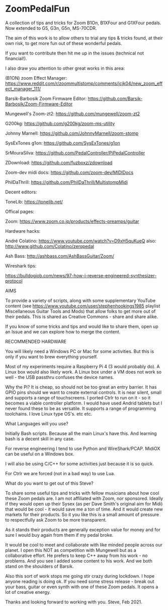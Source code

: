 # ZoomPedalFun
A collection of tips and tricks for Zoom B1On, B1XFour and G1XFour pedals. Now extended to G5, G3n, G5n, MS-70CDR.

The aim of this work is to allow others to trial any tips & tricks found, at their own risk, to get more fun out of these wonderful pedals.

If you want to contribute then hit me up in the issues (technical not financial!).

I also draw you attention to other great works in this area:

(B1ON) zoom Effect Manager: https://www.reddit.com/r/zoommultistomp/comments/jcjk04/new_zoom_effect_manager_111/

Barsik-Barbosik Zoom Firmware Editor: https://github.com/Barsik-Barbosik/Zoom-Firmware-Editor

Mungewell's Zoom-zt2: https://github.com/mungewell/zoom-zt2

G200kg: https://github.com/g200kg/zoom-ms-utility

Johnny Marnell: https://github.com/JohnnyMarnell/zoom-stomp

SysExTones g1on: https://github.com/SysExTones/g1on

SrMouraSilva: https://github.com/PedalController/PiPedalController

ZDownload: https://github.com/fuzboxz/zdownload

Zoom-dev midi docs: https://github.com/zoom-dev/MIDIDocs

PhilDaThrill: https://github.com/PhilDaThrill/MultistompMidi

Decent editors:

ToneLib: https://tonelib.net/

Offical pages:

Zoom: https://www.zoom.co.jp/products/effects-preamps/guitar

Hardware hacks:

André Colatino: https://www.youtube.com/watch?v=D9xH5quKueQ
also: http://www.github.com/Colatino/zeropedal

Ash Bass: http://ashbass.com/AshBassGuitar/Zoom/

Wireshark tips:

https://bulldogjob.com/news/97-how-i-reverse-engineered-synthesizer-protocol

AIMS

To provide a variety of scripts, along with some supplementary YouTube content (see https://www.youtube.com/user/stephenhookings1985 playlist Miscellaneous Guitar Tools and Mods) that allow folks to get more out of their pedals. This is shared as Creative Commons - share and share alike.

If you know of some tricks and tips and would like to share them, open up an Issue and we can explore how to merge the content.

RECOMMENDED HARDWARE

You will likely need a Windows PC or Mac for some activities.
But this is only if you want to brew everything yourself.

Most of my experiments require a Raspberry Pi 4 (3 would probably do).
A Linux box would also likely work.
A Linux box under a VM does not work so well - the USB passthru confuses the device names.

Why the Pi?
It is cheap, so should not be too great an entry barrier.
It has GPIO pins should we want to create external controls.
It is near silent, small and supports a range of touchscreens.
I ported Ctrlr to run on it - so it becomes a viable controller platform.
I would have used Andrid tablets but I never found these to be as versatile.
It supports a range of programming toolchains.
I love Linux type OS's.
etc etc.

What Languages will you use?

Initially Bash scripts. Because all the main Linux's have this.
And learning bash is a decent skill in any case.

For reverse engineering I tend to use Python and WireShark/PCAP.
MidiOX can be useful on a Windows box.

I will also be using C/C++ for some activities just because it is so quick.

For Ctrlr we are forced (not in a bad way) to use Lua.

What do you want to get out of this Steve?

To share some useful tips and tricks with fellow musicians about how cool these Zoom pedals are.
I am not affiliated with Zoom, nor sponsored. Ideally if they would open up their Sysex (as per Dave Smith's original aim for Midi) that would be cool - it would save me a ton of time.
And it would create new markets for their products. So it you like this is a small amount of pressure to respectfully ask Zoom to be more transparent.

As it stands their products are generally exception value for money and for sure I would buy again from them if my pedal broke.

It would be cool to meet and collaborate with like minded people across our planet.
I open this NOT as competition with Mungewell but as a collaborative effort.
He prefers to keep C++ away from his work - no problems. And you see I added some content to his work.
And we both stand on the shoulders of Barsik.

Also this sort of work stops me going stir crazy during lockdown. I hope anyone reading is doing ok.
If you need some stress release - break out your bass, guitar or even synth with one of these Zoom pedals.
It opens a lot of creative energy.

Thanks and looking forward to working with you.
Steve, Feb 2021.
